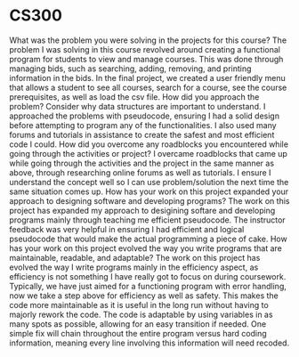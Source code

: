 # CS300
What was the problem you were solving in the projects for this course?
     The problem I was solving in this course revolved around creating a functional program for students to view and manage courses. This was done through managing bids, such as searching, adding, removing, and printing information in the bids. In the final project, we created a user friendly menu that allows a student to see all courses, search for a course, see the course prerequisites, as well as load the csv file. 
How did you approach the problem? Consider why data structures are important to understand.
     I approached the problems with pseudocode, ensuring I had a solid design before attempting to program any of the functionalities. I also used many forums and tutorials in assistance to create the safest and most efficient code I could.
How did you overcome any roadblocks you encountered while going through the activities or project?
     I overcame roadblocks that came up while going through the activities and the project in the same manner as above, through researching online forums as well as tutorials. I ensure I understand the concept well so I can use problem/solution the next time the same situation comes up.
How has your work on this project expanded your approach to designing software and developing programs?
     The work on this project has expanded my approach to desigining softare and developing programs mainly through teaching me efficient pseudocode. The instructor feedback was very helpful in ensuring I had efficient and logical pseudocode that would make the actual programming a piece of cake.
How has your work on this project evolved the way you write programs that are maintainable, readable, and adaptable?
     The work on this project has evolved the way I write programs mainly in the efficiency aspect, as efficiency is not something I have really got to focus on during coursework. Typically, we have just aimed for a functioning program with error handling, now we take a step above for efficiency as well as safety. This makes the code more maintainable as it is useful in the long run without having to majorly rework the code. The code is adaptable by using variables in as many spots as possible, allowing for an easy transition if needed. One simple fix will chain throughout the entire program versus hard coding information, meaning every line involving this information will need recoded. 
